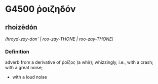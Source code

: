 # G4500 ῥοιζηδόν

## rhoizēdón

_(hroyd-zay-don' | roo-zay-THONE | roo-zay-THONE)_

### Definition

adverb from a derivative of ῥοῖζος (a whir); whizzingly, i.e., with a crash; with a great noise; 

- with a loud noise
